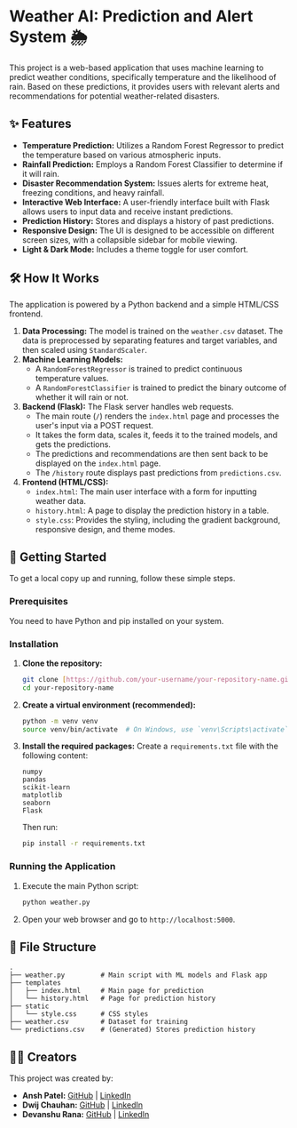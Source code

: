 # Weather AI: Prediction and Alert System 🌦️

This project is a web-based application that uses machine learning to predict weather conditions, specifically temperature and the likelihood of rain. Based on these predictions, it provides users with relevant alerts and recommendations for potential weather-related disasters.

## ✨ Features

* **Temperature Prediction:** Utilizes a Random Forest Regressor to predict the temperature based on various atmospheric inputs.
* **Rainfall Prediction:** Employs a Random Forest Classifier to determine if it will rain.
* **Disaster Recommendation System:** Issues alerts for extreme heat, freezing conditions, and heavy rainfall.
* **Interactive Web Interface:** A user-friendly interface built with Flask allows users to input data and receive instant predictions.
* **Prediction History:** Stores and displays a history of past predictions.
* **Responsive Design:** The UI is designed to be accessible on different screen sizes, with a collapsible sidebar for mobile viewing.
* **Light & Dark Mode:** Includes a theme toggle for user comfort.

## 🛠️ How It Works

The application is powered by a Python backend and a simple HTML/CSS frontend.

1.  **Data Processing:** The model is trained on the `weather.csv` dataset. The data is preprocessed by separating features and target variables, and then scaled using `StandardScaler`.
2.  **Machine Learning Models:**
    * A `RandomForestRegressor` is trained to predict continuous temperature values.
    * A `RandomForestClassifier` is trained to predict the binary outcome of whether it will rain or not.
3.  **Backend (Flask):** The Flask server handles web requests.
    * The main route (`/`) renders the `index.html` page and processes the user's input via a POST request.
    * It takes the form data, scales it, feeds it to the trained models, and gets the predictions.
    * The predictions and recommendations are then sent back to be displayed on the `index.html` page.
    * The `/history` route displays past predictions from `predictions.csv`.
4.  **Frontend (HTML/CSS):**
    * `index.html`: The main user interface with a form for inputting weather data.
    * `history.html`: A page to display the prediction history in a table.
    * `style.css`: Provides the styling, including the gradient background, responsive design, and theme modes.

## 🚀 Getting Started

To get a local copy up and running, follow these simple steps.

### Prerequisites

You need to have Python and pip installed on your system.

### Installation

1.  **Clone the repository:**
    ```sh
    git clone [https://github.com/your-username/your-repository-name.git](https://github.com/your-username/your-repository-name.git)
    cd your-repository-name
    ```
2.  **Create a virtual environment (recommended):**
    ```sh
    python -m venv venv
    source venv/bin/activate  # On Windows, use `venv\Scripts\activate`
    ```
3.  **Install the required packages:**
    Create a `requirements.txt` file with the following content:
    ```
    numpy
    pandas
    scikit-learn
    matplotlib
    seaborn
    Flask
    ```
    Then run:
    ```sh
    pip install -r requirements.txt
    ```

### Running the Application

1.  Execute the main Python script:
    ```sh
    python weather.py
    ```
2.  Open your web browser and go to `http://localhost:5000`.

## 📂 File Structure

```
.
├── weather.py         # Main script with ML models and Flask app
├── templates
│   ├── index.html     # Main page for prediction
│   └── history.html   # Page for prediction history
├── static
│   └── style.css      # CSS styles
├── weather.csv        # Dataset for training
└── predictions.csv    # (Generated) Stores prediction history
```

## 🧑‍💻 Creators

This project was created by:

* **Ansh Patel:** [GitHub](https://github.com/AnshKSP) | [LinkedIn](https://linkedin.com/in/yourlinkedin)
* **Dwij Chauhan:** [GitHub](https://github.com/yourgithub) | [LinkedIn](https://linkedin.com/in/yourlinkedin)
* **Devanshu Rana:** [GitHub](https://github.com/yourgithub) | [LinkedIn](https://linkedin.com/in/yourlinkedin)
